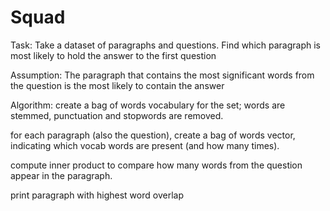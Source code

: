 # Squad
Task:
Take a dataset of paragraphs and questions. Find which paragraph is most likely to hold the answer to the first question 

Assumption:
The paragraph that contains the most significant words from the question is the most likely to contain the answer

Algorithm:
create a bag of words vocabulary for the set; words are stemmed, punctuation and stopwords are removed.

for each paragraph (also the question), create a bag of words vector, indicating which vocab words are 
present (and how many times).

compute inner product to compare how many words from the question appear in the paragraph.

print paragraph with highest word overlap
